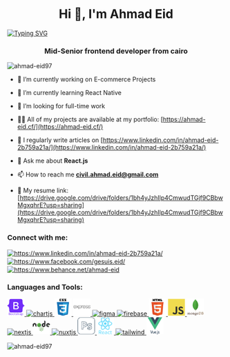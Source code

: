 <h1 align="center">Hi 👋, I'm Ahmad Eid</h1>

[![Typing SVG](https://readme-typing-svg.herokuapp.com?duration=3000&center=true&vCenter=true&width=900&height=20&lines=Welcome+To+My+World)](https://git.io/typing-svg)

<h3 align="center">Mid-Senior frontend developer from cairo</h3>

<p align="left"> <img src="https://komarev.com/ghpvc/?username=ahmad-eid97&label=Profile%20views&color=0e75b6&style=flat" alt="ahmad-eid97" /> </p>

- 🔭 I’m currently working on E-commerce Projects

- 🌱 I’m currently learning React Native

- 👯 I’m looking for full-time work

- 👨‍💻 All of my projects are available at my portfolio: [https://ahmad-eid.cf/](https://ahmad-eid.cf/)

- 📝 I regularly write articles on [https://www.linkedin.com/in/ahmad-eid-2b759a21a/](https://www.linkedin.com/in/ahmad-eid-2b759a21a/)

- 💬 Ask me about **React.js**

- 📫 How to reach me **civil.ahmad.eid@gmail.com**

- 📄 My resume link: [https://drive.google.com/drive/folders/1bh4yJzhIlp4CmwudTGjf9CBbwMgxqhrE?usp=sharing](https://drive.google.com/drive/folders/1bh4yJzhIlp4CmwudTGjf9CBbwMgxqhrE?usp=sharing)

<h3 align="left">Connect with me:</h3>
<a href="https://www.linkedin.com/in/ahmad-eid-2b759a21a/" target="blank"><img align="center" src="https://raw.githubusercontent.com/rahuldkjain/github-profile-readme-generator/master/src/images/icons/Social/linked-in-alt.svg" alt="https://www.linkedin.com/in/ahmad-eid-2b759a21a/" height="30" width="40" /></a>
<a href="https://www.facebook.com/gesuis.eid/" target="blank"><img align="center" src="https://raw.githubusercontent.com/rahuldkjain/github-profile-readme-generator/master/src/images/icons/Social/facebook.svg" alt="https://www.facebook.com/gesuis.eid/" height="30" width="40" /></a>
<a href="https://www.behance.net/ahmad-eid" target="blank"><img align="center" src="https://raw.githubusercontent.com/rahuldkjain/github-profile-readme-generator/master/src/images/icons/Social/behance.svg" alt="https://www.behance.net/ahmad-eid" height="30" width="40" /></a>
</p>

<h3 align="left">Languages and Tools:</h3>
<p align="left"> <a href="https://getbootstrap.com" target="_blank" rel="noreferrer"> <img src="https://raw.githubusercontent.com/devicons/devicon/master/icons/bootstrap/bootstrap-plain-wordmark.svg" alt="bootstrap" width="40" height="40"/> </a> <a href="https://www.chartjs.org" target="_blank" rel="noreferrer"> <img src="https://www.chartjs.org/media/logo-title.svg" alt="chartjs" width="40" height="40"/> </a> <a href="https://www.w3schools.com/css/" target="_blank" rel="noreferrer"> <img src="https://raw.githubusercontent.com/devicons/devicon/master/icons/css3/css3-original-wordmark.svg" alt="css3" width="40" height="40"/> </a> <a href="https://expressjs.com" target="_blank" rel="noreferrer"> <img src="https://raw.githubusercontent.com/devicons/devicon/master/icons/express/express-original-wordmark.svg" alt="express" width="40" height="40"/> </a> <a href="https://www.figma.com/" target="_blank" rel="noreferrer"> <img src="https://www.vectorlogo.zone/logos/figma/figma-icon.svg" alt="figma" width="40" height="40"/> </a> <a href="https://firebase.google.com/" target="_blank" rel="noreferrer"> <img src="https://www.vectorlogo.zone/logos/firebase/firebase-icon.svg" alt="firebase" width="40" height="40"/> </a> <a href="https://www.w3.org/html/" target="_blank" rel="noreferrer"> <img src="https://raw.githubusercontent.com/devicons/devicon/master/icons/html5/html5-original-wordmark.svg" alt="html5" width="40" height="40"/> </a> <a href="https://developer.mozilla.org/en-US/docs/Web/JavaScript" target="_blank" rel="noreferrer"> <img src="https://raw.githubusercontent.com/devicons/devicon/master/icons/javascript/javascript-original.svg" alt="javascript" width="40" height="40"/> </a> <a href="https://www.mongodb.com/" target="_blank" rel="noreferrer"> <img src="https://raw.githubusercontent.com/devicons/devicon/master/icons/mongodb/mongodb-original-wordmark.svg" alt="mongodb" width="40" height="40"/> </a> <a href="https://nextjs.org/" target="_blank" rel="noreferrer"> <img src="https://cdn.worldvectorlogo.com/logos/nextjs-2.svg" alt="nextjs" width="40" height="40"/> </a> <a href="https://nodejs.org" target="_blank" rel="noreferrer"> <img src="https://raw.githubusercontent.com/devicons/devicon/master/icons/nodejs/nodejs-original-wordmark.svg" alt="nodejs" width="40" height="40"/> </a> <a href="https://nuxtjs.org/" target="_blank" rel="noreferrer"> <img src="https://www.vectorlogo.zone/logos/nuxtjs/nuxtjs-icon.svg" alt="nuxtjs" width="40" height="40"/> </a> <a href="https://www.photoshop.com/en" target="_blank" rel="noreferrer"> <img src="https://raw.githubusercontent.com/devicons/devicon/master/icons/photoshop/photoshop-line.svg" alt="photoshop" width="40" height="40"/> </a> <a href="https://reactjs.org/" target="_blank" rel="noreferrer"> <img src="https://raw.githubusercontent.com/devicons/devicon/master/icons/react/react-original-wordmark.svg" alt="react" width="40" height="40"/> </a> <a href="https://tailwindcss.com/" target="_blank" rel="noreferrer"> <img src="https://www.vectorlogo.zone/logos/tailwindcss/tailwindcss-icon.svg" alt="tailwind" width="40" height="40"/> </a> <a href="https://vuejs.org/" target="_blank" rel="noreferrer"> <img src="https://raw.githubusercontent.com/devicons/devicon/master/icons/vuejs/vuejs-original-wordmark.svg" alt="vuejs" width="40" height="40"/> </a> </p>

<p><img align="center" src="https://github-readme-stats.vercel.app/api/top-langs?username=ahmad-eid97&show_icons=true&locale=en&layout=compact" alt="ahmad-eid97" /></p>
